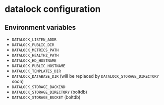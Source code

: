 # datalock configuration

## Environment variables

* `DATALOCK_LISTEN_ADDR`
* `DATALOCK_PUBLIC_DIR`
* `DATALOCK_METRICS_PATH`
* `DATALOCK_HEALTHZ_PATH`
* `DATALOCK_HD_HOSTNAME`
* `DATALOCK_PUBLIC_HOSTNAME`
* `DATALOCK_TEMPLATES_DIR`
* `DATALOCK_DATABASE_DIR` (will be replaced by `DATALOCK_STORAGE_DIRECTORY` soon)
* `DATALOCK_STORAGE_BACKEND`
* `DATALOCK_STORAGE_DIRECTORY` (boltdb)
* `DATALOCK_STORAGE_BUCKET` (boltdb)
